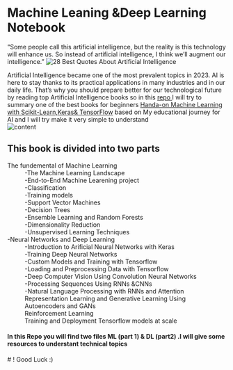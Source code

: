# Machine Leaning &Deep Learning Notebook<br> 
“Some people call this artificial intelligence, but the reality is this technology will enhance us. So instead of artificial intelligence, I think we’ll augment our intelligence.”
![28 Best Quotes About Artificial Intelligence](https://user-images.githubusercontent.com/62572088/235643315-f3027c93-61af-4dd8-b669-15379d924c8c.jpeg)


Artificial Intelligence became one of the most prevalent topics in 2023. AI is here to stay thanks to its practical applications in many industries and in our daily life. That’s why you should prepare better for our technological future by reading top Artificial Intelligence books so in this <u>repo </u>I will try to summary one of the best books for  beginners <a href="https://www.oreilly.com/library/view/hands-on-machine-learning/9781492032632/">Handa-on Machine Learning with Scikit-Learn,Keras& TensorFlow</a>  based on  My educational journey for AI and I will try make it very simple to understand <br>
![content](https://user-images.githubusercontent.com/62572088/235645190-7684682b-a563-442f-a5ac-0da5afa798c7.jpeg)

<h2>This book is divided into two parts</h2>
<dl>
  <dt>The fundemental of Machine Learning</dt>
  <dd>-The Machine Learning Landscape </dd>
  <dd>-End-to-End Machine Learening project </dd>
  <dd>-Classification</dd>
  <dd>-Training models </dd>
  <dd>-Support Vector Machines</dd>
  <dd>-Decision Trees</dd>
  <dd>-Ensemble Learning and Random Forests</dd>
  <dd>-Dimensionality Reduction</dd>
  <dd>-Unsupervised Learning Techniques</dd>
  <dt>-Neural Networks and Deep Learning</dt>
  <dd>-Introduction to Arificial Neural Networks with Keras</dd>
  <dd>-Training Deep Neural Networks</dd>
  <dd>-Custom Models and Training with Tensorflow</dd>
  <dd>-Loading and Preprocessing Data with Tensorflow </dd>
  <dd>-Deep Computer Vision Using Convolution Neural Networks </dd>
  <dd>-Processing Sequences Using RNNs &CNNs</dd>
  <dd>-Natural Language Processing with RNNs and Attention </dd>
  <dd>Representation Learning and Generative Learning Using Autoencoders and GANs</dd>
  <dd>Reinforcement Learning</dd>
  <dd>Training and Deployment Tensorflow models at scale  </dd>
</dl>
<h4>In this Repo you will find two files ML (part 1) & DL (part2) .I will give some resources to understant technical topics </h2>
# ! Good Luck :)
